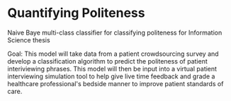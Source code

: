 # Quantifying Politeness
Naive Baye multi-class classifier for classifying politeness for Information Science thesis


Goal: This model will take data from a patient crowdsourcing survey and develop a classification algorithm to predict the politeness of patient interiviewing phrases. This model will then be input into a virtual patient interviewing simulation tool to help give live time feedback and grade a healthcare professional's bedside manner to improve patient standards of care.
